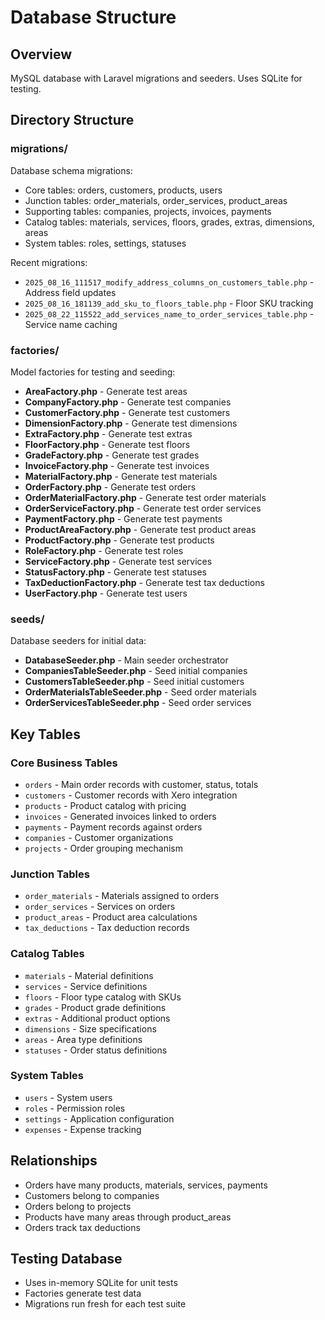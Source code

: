 # Database Structure

## Overview
MySQL database with Laravel migrations and seeders. Uses SQLite for testing.

## Directory Structure

### migrations/
Database schema migrations:
- Core tables: orders, customers, products, users
- Junction tables: order_materials, order_services, product_areas
- Supporting tables: companies, projects, invoices, payments
- Catalog tables: materials, services, floors, grades, extras, dimensions, areas
- System tables: roles, settings, statuses

Recent migrations:
- `2025_08_16_111517_modify_address_columns_on_customers_table.php` - Address field updates
- `2025_08_16_181139_add_sku_to_floors_table.php` - Floor SKU tracking
- `2025_08_22_115522_add_services_name_to_order_services_table.php` - Service name caching

### factories/
Model factories for testing and seeding:
- **AreaFactory.php** - Generate test areas
- **CompanyFactory.php** - Generate test companies
- **CustomerFactory.php** - Generate test customers
- **DimensionFactory.php** - Generate test dimensions
- **ExtraFactory.php** - Generate test extras
- **FloorFactory.php** - Generate test floors
- **GradeFactory.php** - Generate test grades
- **InvoiceFactory.php** - Generate test invoices
- **MaterialFactory.php** - Generate test materials
- **OrderFactory.php** - Generate test orders
- **OrderMaterialFactory.php** - Generate test order materials
- **OrderServiceFactory.php** - Generate test order services
- **PaymentFactory.php** - Generate test payments
- **ProductAreaFactory.php** - Generate test product areas
- **ProductFactory.php** - Generate test products
- **RoleFactory.php** - Generate test roles
- **ServiceFactory.php** - Generate test services
- **StatusFactory.php** - Generate test statuses
- **TaxDeductionFactory.php** - Generate test tax deductions
- **UserFactory.php** - Generate test users

### seeds/
Database seeders for initial data:
- **DatabaseSeeder.php** - Main seeder orchestrator
- **CompaniesTableSeeder.php** - Seed initial companies
- **CustomersTableSeeder.php** - Seed initial customers
- **OrderMaterialsTableSeeder.php** - Seed order materials
- **OrderServicesTableSeeder.php** - Seed order services

## Key Tables

### Core Business Tables
- `orders` - Main order records with customer, status, totals
- `customers` - Customer records with Xero integration
- `products` - Product catalog with pricing
- `invoices` - Generated invoices linked to orders
- `payments` - Payment records against orders
- `companies` - Customer organizations
- `projects` - Order grouping mechanism

### Junction Tables
- `order_materials` - Materials assigned to orders
- `order_services` - Services on orders
- `product_areas` - Product area calculations
- `tax_deductions` - Tax deduction records

### Catalog Tables
- `materials` - Material definitions
- `services` - Service definitions
- `floors` - Floor type catalog with SKUs
- `grades` - Product grade definitions
- `extras` - Additional product options
- `dimensions` - Size specifications
- `areas` - Area type definitions
- `statuses` - Order status definitions

### System Tables
- `users` - System users
- `roles` - Permission roles
- `settings` - Application configuration
- `expenses` - Expense tracking

## Relationships
- Orders have many products, materials, services, payments
- Customers belong to companies
- Orders belong to projects
- Products have many areas through product_areas
- Orders track tax deductions

## Testing Database
- Uses in-memory SQLite for unit tests
- Factories generate test data
- Migrations run fresh for each test suite